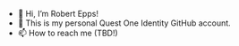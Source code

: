 - 👋 Hi, I’m Robert Epps!
- 👀 This is my personal Quest One Identity GitHub account.
- 📫 How to reach me (TBD!)

<!---
RobEppsQuest/RobEppsQuest is a ✨ special ✨ repository because its `README.md` (this file) appears on your GitHub profile.
You can click the Preview link to take a look at your changes.
--->
